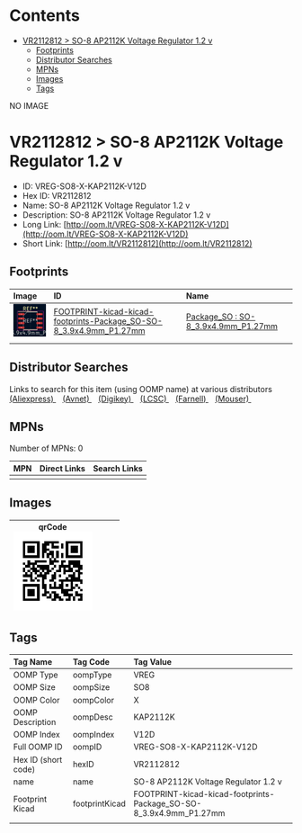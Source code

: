 



Contents
========

* [VR2112812 > SO-8 AP2112K Voltage Regulator 1.2 v](#vr2112812--so-8-ap2112k-voltage-regulator-12-v)
	* [Footprints](#footprints)
	* [Distributor Searches](#distributor-searches)
	* [MPNs](#mpns)
	* [Images](#images)
	* [Tags](#tags)
  
NO IMAGE  
# VR2112812 > SO-8 AP2112K Voltage Regulator 1.2 v

- ID: VREG-SO8-X-KAP2112K-V12D
- Hex ID: VR2112812
- Name: SO-8 AP2112K Voltage Regulator 1.2 v
- Description: SO-8 AP2112K Voltage Regulator 1.2 v
- Long Link: [http://oom.lt/VREG-SO8-X-KAP2112K-V12D](http://oom.lt/VREG-SO8-X-KAP2112K-V12D)
- Short Link: [http://oom.lt/VR2112812](http://oom.lt/VR2112812)

## Footprints
  

|Image|ID|Name|
| :--- | :--- | :--- |
|[![](https://raw.githubusercontent.com/oomlout/oomlout_OOMP_eda_V2/main/FOOTPRINT/kicad/kicad-footprints/Package_SO/SO-8_3.9x4.9mm_P1.27mm/image_140.png)](https://github.com/oomlout/oomlout_OOMP_eda_V2/tree/main/FOOTPRINT/kicad/kicad-footprints/Package_SO/SO-8_3.9x4.9mm_P1.27mm/)|[FOOTPRINT-kicad-kicad-footprints-Package_SO-SO-8_3.9x4.9mm_P1.27mm](https://github.com/oomlout/oomlout_OOMP_eda_V2/tree/main/FOOTPRINT/kicad/kicad-footprints/Package_SO/SO-8_3.9x4.9mm_P1.27mm/)|[Package_SO : SO-8_3.9x4.9mm_P1.27mm](https://github.com/oomlout/oomlout_OOMP_eda_V2/tree/main/FOOTPRINT/kicad/kicad-footprints/Package_SO/SO-8_3.9x4.9mm_P1.27mm/)|
||||

## Distributor Searches
  
Links to search for this item (using OOMP name) at various distributors  
[(Aliexpress) ](https://www.aliexpress.com/wholesale?SearchText=1117SO-8+AP2112K+Voltage+Regulator+1.2+v)&nbsp;&nbsp;&nbsp;[(Avnet) ](https://www.avnet.com/shop/us/search/SO-8+AP2112K+Voltage+Regulator+1.2+v)&nbsp;&nbsp;&nbsp;[(Digikey) ](https://www.digikey.co.uk/en/products/result?s=SO-8+AP2112K+Voltage+Regulator+1.2+v)&nbsp;&nbsp;&nbsp;[(LCSC) ](https://www.lcsc.com/search?q=SO-8+AP2112K+Voltage+Regulator+1.2+v)&nbsp;&nbsp;&nbsp;[(Farnell) ](https://uk.farnell.com/search?st=SO-8+AP2112K+Voltage+Regulator+1.2+v)&nbsp;&nbsp;&nbsp;[(Mouser) ](https://www.mouser.com/c/?q=SO-8+AP2112K+Voltage+Regulator+1.2+v)&nbsp;&nbsp;&nbsp;
## MPNs
  
Number of MPNs: 0  

|MPN|Direct Links|Search Links|
| :--- | :--- | :--- |
||||

## Images
  

|qrCode<br>[![](https://raw.githubusercontent.com/oomlout/oomlout_OOMP_parts_V2/main/VREG/SO8/X/KAP2112K/V12D/qrCode_140.png)](https://github.com/oomlout/oomlout_OOMP_parts_V2/tree/main/VREG/SO8/X/KAP2112K/V12D/qrCode.png)||||
| :---: | :---: | :---: | :---: |

## Tags
  

|Tag Name|Tag Code|Tag Value|
| :--- | :--- | :--- |
|OOMP Type|oompType|VREG|
|OOMP Size|oompSize|SO8|
|OOMP Color|oompColor|X|
|OOMP Description|oompDesc|KAP2112K|
|OOMP Index|oompIndex|V12D|
|Full OOMP ID|oompID|VREG-SO8-X-KAP2112K-V12D|
|Hex ID (short code)|hexID|VR2112812|
|name|name|SO-8 AP2112K Voltage Regulator 1.2 v|
|Footprint Kicad|footprintKicad|FOOTPRINT-kicad-kicad-footprints-Package_SO-SO-8_3.9x4.9mm_P1.27mm|
||||
